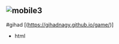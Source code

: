 
![mobile3](https://user-images.githubusercontent.com/110729543/193911138-e6937ce2-199a-4be1-98a4-d029e3811877.jpg)
-     
#gihad
[(https://gihadnagy.github.io/game/)]
- html

